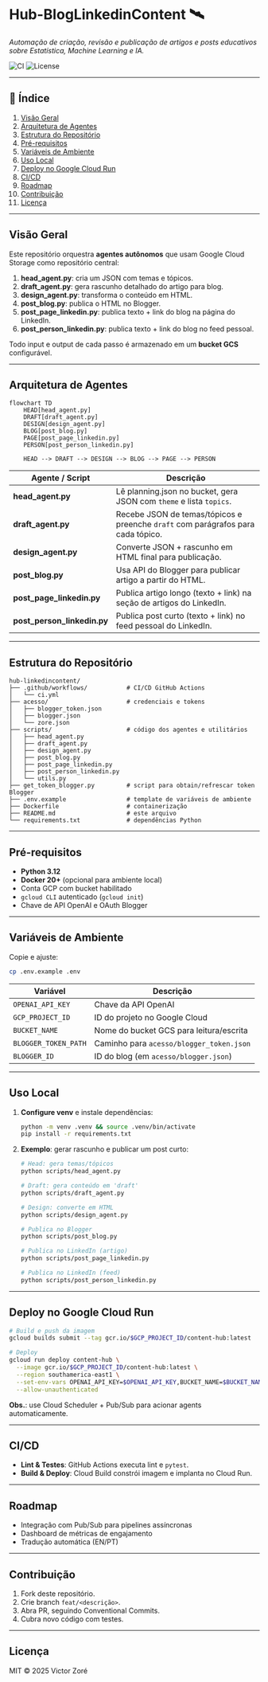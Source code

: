 # Hub-BlogLinkedinContent 🛰️

*Automação de criação, revisão e publicação de artigos e posts educativos sobre Estatística, Machine Learning e IA.*

![CI](https://img.shields.io/github/actions/workflow/status/SEU_USUARIO/hub-linkedincontent/ci.yml?branch=main)
![License](https://img.shields.io/github/license/SEU_USUARIO/hub-linkedincontent)

---

## 📑 Índice

1. [Visão Geral](#visão-geral)
2. [Arquitetura de Agentes](#arquitetura-de-agentes)
3. [Estrutura do Repositório](#estrutura-do-repositório)
4. [Pré-requisitos](#pré-requisitos)
5. [Variáveis de Ambiente](#variáveis-de-ambiente)
6. [Uso Local](#uso-local)
7. [Deploy no Google Cloud Run](#deploy-no-google-cloud-run)
8. [CI/CD](#cicd)
9. [Roadmap](#roadmap)
10. [Contribuição](#contribuição)
11. [Licença](#licença)

---

## Visão Geral

Este repositório orquestra **agentes autônomos** que usam Google Cloud Storage como repositório central:

1. **head\_agent.py**: cria um JSON com temas e tópicos.
2. **draft\_agent.py**: gera rascunho detalhado do artigo para blog.
3. **design\_agent.py**: transforma o conteúdo em HTML.
4. **post\_blog.py**: publica o HTML no Blogger.
5. **post\_page\_linkedin.py**: publica texto + link do blog na página do LinkedIn.
6. **post\_person\_linkedin.py**: publica texto + link do blog no feed pessoal.

Todo input e output de cada passo é armazenado em um **bucket GCS** configurável.

---

## Arquitetura de Agentes

```mermaid
flowchart TD
    HEAD[head_agent.py]
    DRAFT[draft_agent.py]
    DESIGN[design_agent.py]
    BLOG[post_blog.py]
    PAGE[post_page_linkedin.py]
    PERSON[post_person_linkedin.py]
    
    HEAD --> DRAFT --> DESIGN --> BLOG --> PAGE --> PERSON
```

| Agente / Script               | Descrição                                                                        |
| ----------------------------- | -------------------------------------------------------------------------------- |
| **head\_agent.py**            | Lê planning.json no bucket, gera JSON com `theme` e lista `topics`.              |
| **draft\_agent.py**           | Recebe JSON de temas/tópicos e preenche `draft` com parágrafos para cada tópico. |
| **design\_agent.py**          | Converte JSON + rascunho em HTML final para publicação.                          |
| **post\_blog.py**             | Usa API do Blogger para publicar artigo a partir do HTML.                        |
| **post\_page\_linkedin.py**   | Publica artigo longo (texto + link) na seção de artigos do LinkedIn.             |
| **post\_person\_linkedin.py** | Publica post curto (texto + link) no feed pessoal do LinkedIn.                   |

---

## Estrutura do Repositório

```text
hub-linkedincontent/
├── .github/workflows/           # CI/CD GitHub Actions
│   └── ci.yml
├── acesso/                      # credenciais e tokens
│   ├── blogger_token.json
│   ├── blogger.json
│   └── zore.json
├── scripts/                     # código dos agentes e utilitários
│   ├── head_agent.py
│   ├── draft_agent.py
│   ├── design_agent.py
│   ├── post_blog.py
│   ├── post_page_linkedin.py
│   ├── post_person_linkedin.py
│   └── utils.py
├── get_token_blogger.py         # script para obtain/refrescar token Blogger
├── .env.example                 # template de variáveis de ambiente
├── Dockerfile                   # containerização
├── README.md                    # este arquivo
└── requirements.txt             # dependências Python
```

---

## Pré-requisitos

* **Python 3.12**
* **Docker 20+** (opcional para ambiente local)
* Conta GCP com bucket habilitado
* `gcloud CLI` autenticado (`gcloud init`)
* Chave de API OpenAI e OAuth Blogger

---

## Variáveis de Ambiente

Copie e ajuste:

```bash
cp .env.example .env
```

| Variável             | Descrição                                |
| -------------------- | ---------------------------------------- |
| `OPENAI_API_KEY`     | Chave da API OpenAI                      |
| `GCP_PROJECT_ID`     | ID do projeto no Google Cloud            |
| `BUCKET_NAME`        | Nome do bucket GCS para leitura/escrita  |
| `BLOGGER_TOKEN_PATH` | Caminho para `acesso/blogger_token.json` |
| `BLOGGER_ID`         | ID do blog (em `acesso/blogger.json`)    |

---

## Uso Local

1. **Configure venv** e instale dependências:

   ```bash
   python -m venv .venv && source .venv/bin/activate
   pip install -r requirements.txt
   ```
2. **Exemplo**: gerar rascunho e publicar um post curto:

   ```bash
   # Head: gera temas/tópicos
   python scripts/head_agent.py

   # Draft: gera conteúdo em 'draft'
   python scripts/draft_agent.py

   # Design: converte em HTML
   python scripts/design_agent.py

   # Publica no Blogger
   python scripts/post_blog.py

   # Publica no LinkedIn (artigo)
   python scripts/post_page_linkedin.py

   # Publica no LinkedIn (feed)
   python scripts/post_person_linkedin.py
   ```

---

## Deploy no Google Cloud Run

```bash
# Build e push da imagem
gcloud builds submit --tag gcr.io/$GCP_PROJECT_ID/content-hub:latest

# Deploy
gcloud run deploy content-hub \
  --image gcr.io/$GCP_PROJECT_ID/content-hub:latest \
  --region southamerica-east1 \
  --set-env-vars OPENAI_API_KEY=$OPENAI_API_KEY,BUCKET_NAME=$BUCKET_NAME \
  --allow-unauthenticated
```

**Obs.**: use Cloud Scheduler + Pub/Sub para acionar agents automaticamente.

---

## CI/CD

* **Lint & Testes**: GitHub Actions executa lint e `pytest`.
* **Build & Deploy**: Cloud Build constrói imagem e implanta no Cloud Run.

---

## Roadmap

* Integração com Pub/Sub para pipelines assíncronas
* Dashboard de métricas de engajamento
* Tradução automática (EN/PT)

---

## Contribuição

1. Fork deste repositório.
2. Crie branch `feat/<descrição>`.
3. Abra PR, seguindo Conventional Commits.
4. Cubra novo código com testes.

---

## Licença

MIT © 2025 Victor Zoré